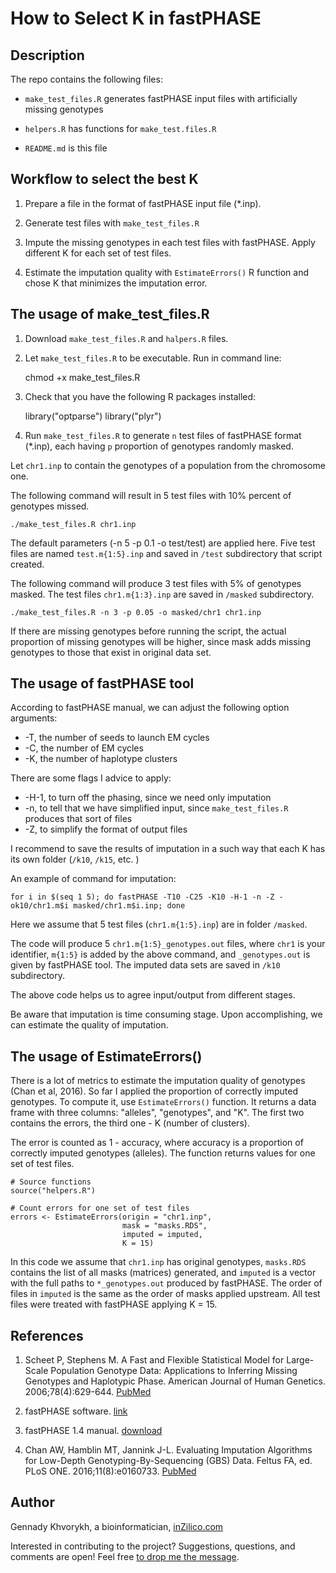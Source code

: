 How to Select K in fastPHASE
================

Description
-----------

The repo contains the following files:

-   `make_test_files.R` generates fastPHASE input files with artificially missing genotypes

-   `helpers.R` has functions for `make_test.files.R`

-  `README.md` is this file 

Workflow to select the best K
------------------------------

1.  Prepare a file in the format of fastPHASE input file (\*.inp).

2.  Generate test files with `make_test_files.R`

3.  Impute the missing genotypes in each test files with fastPHASE. Apply different K for each set of test files.

4.  Estimate the imputation quality with `EstimateErrors()` R function and chose K that minimizes the imputation error.

The usage of make\_test\_files.R
---------------------------------

1. Download `make_test_files.R` and `halpers.R` files.

2. Let `make_test_files.R` to be executable. Run in command line:

    chmod +x make_test_files.R

3. Check that you have the following R packages installed:

    library("optparse")
    library("plyr")

4. Run `make_test_files.R` to generate `n` test files of fastPHASE format (\*.inp), each having `p` proportion of genotypes randomly masked.

Let `chr1.inp` to contain the genotypes of a population from the chromosome one.

The following command will result in 5 test files with 10% percent of genotypes missed.

    ./make_test_files.R chr1.inp 

The default parameters (-n 5 -p 0.1 -o test/test) are applied here. Five test files are named `test.m{1:5}.inp` and saved in `/test` subdirectory that script created.

The following command will produce 3 test files with 5% of genotypes masked. The test files `chr1.m{1:3}.inp` are saved in `/masked` subdirectory.

    ./make_test_files.R -n 3 -p 0.05 -o masked/chr1 chr1.inp 

If there are missing genotypes before running the script, the actual proportion of missing genotypes will be higher, since mask adds missing genotypes to those that exist in original data set.

The usage of fastPHASE tool
---------------------------

According to fastPHASE manual, we can adjust the following option arguments:

-   -T, the number of seeds to launch EM cycles
-   -C, the number of EM cycles
-   -K, the number of haplotype clusters

There are some flags I advice to apply:

-   -H-1, to turn off the phasing, since we need only imputation
-   -n, to tell that we have simplified input, since `make_test_files.R` produces that sort of files
-   -Z, to simplify the format of output files

I recommend to save the results of imputation in a such way that each K has its own folder (`/k10`, `/k15`, etc. )

An example of command for imputation:

    for i in $(seq 1 5); do fastPHASE -T10 -C25 -K10 -H-1 -n -Z -ok10/chr1.m$i masked/chr1.m$i.inp; done

Here we assume that 5 test files (`chr1.m{1:5}.inp`) are in folder `/masked`.

The code will produce 5 `chr1.m{1:5}_genotypes.out` files, where `chr1` is your identifier, `m{1:5}` is added by the above command, and `_genotypes.out` is given by fastPHASE tool. The imputed data sets are saved in `/k10` subdirectory.

The above code helps us to agree input/output from different stages.

Be aware that imputation is time consuming stage. Upon accomplishing, we can estimate the quality of imputation.

The usage of EstimateErrors()
-----------------------------

There is a lot of metrics to estimate the imputation quality of genotypes (Chan et al, 2016). So far I applied the proportion of correctly imputed genotypes. To compute it, use `EstimateErrors()` function. It returns a data frame with three columns: "alleles", "genotypes", and "K". The first two contains the errors, the third one - K (number of clusters).

The error is counted as 1 - accuracy, where accuracy is a proportion of correctly imputed genotypes (alleles). The function returns values for one set of test files.

    # Source functions
    source("helpers.R")

    # Count errors for one set of test files
    errors <- EstimateErrors(origin = "chr1.inp",
                             mask = "masks.RDS", 
                             imputed = imputed,
                             K = 15)

In this code we assume that `chr1.inp` has original genotypes, `masks.RDS` contains the list of all masks (matrices) generated, and `imputed` is a vector with the full paths to `*_genotypes.out` produced by fastPHASE. The order of files in `imputed` is the same as the order of masks applied upstream. All test files were treated with fastPHASE applying K = 15.

References
----------

1.  Scheet P, Stephens M. A Fast and Flexible Statistical Model for Large-Scale Population Genotype Data: Applications to Inferring Missing Genotypes and Haplotypic Phase. American Journal of Human Genetics. 2006;78(4):629-644. [PubMed](https://www.ncbi.nlm.nih.gov/pubmed/16532393)

2.  fastPHASE software. [link](http://scheet.org/software.html)

3.  fastPHASE 1.4 manual. [download](http://scheet.org/code/fastphase_doc_1.4.pdf)

4.  Chan AW, Hamblin MT, Jannink J-L. Evaluating Imputation Algorithms for Low-Depth Genotyping-By-Sequencing (GBS) Data. Feltus FA, ed. PLoS ONE. 2016;11(8):e0160733. [PubMed](https://www.ncbi.nlm.nih.gov/pubmed/27537694)

Author
------

Gennady Khvorykh, a bioinformatician, [inZilico.com](http://inzilico.com)

Interested in contributing to the project? Suggestions, questions, and comments are open! Feel free [to drop me the message](http://www.inzilico.com/contacts/).
